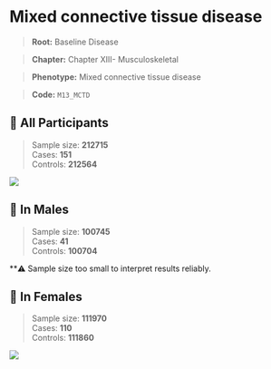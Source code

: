 # Mixed connective tissue disease

> **Root:** Baseline Disease  

> **Chapter:** Chapter XIII- Musculoskeletal  

> **Phenotype:** Mixed connective tissue disease  

> **Code:** `M13_MCTD`

## 🧪 All Participants  
> Sample size: **212715**  
> Cases: **151**  
> Controls: **212564**
<img src="/Disease/Figures/ALL/Incidence/M13_MCTD.png"/>
<CsvTable src="/Disease/Data/ALL/Incidence/COX_M13_MCTD.csv" label="🔍 View full results" />

## 👨 In Males  
> Sample size: **100745**  
> Cases: **41**  
> Controls: **100704**

**⚠️ Sample size too small to interpret results reliably.


## 👩 In Females  
> Sample size: **111970**  
> Cases: **110**  
> Controls: **111860**
<img src="/Disease/Figures/Female/Incidence/M13_MCTD.png"/>
<CsvTable src="/Disease/Data/Female/Incidence/COX_M13_MCTD.csv" label="🔍 View full results" />
